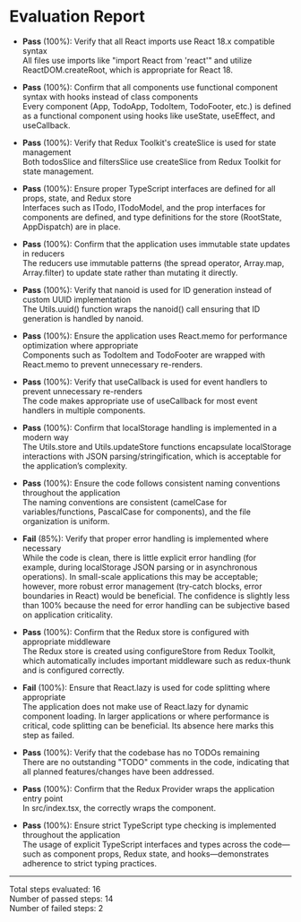 # Evaluation Report

- **Pass** (100%): Verify that all React imports use React 18.x compatible syntax  
  All files use imports like "import React from 'react'" and utilize ReactDOM.createRoot, which is appropriate for React 18.

- **Pass** (100%): Confirm that all components use functional component syntax with hooks instead of class components  
  Every component (App, TodoApp, TodoItem, TodoFooter, etc.) is defined as a functional component using hooks like useState, useEffect, and useCallback.

- **Pass** (100%): Verify that Redux Toolkit's createSlice is used for state management  
  Both todosSlice and filtersSlice use createSlice from Redux Toolkit for state management.

- **Pass** (100%): Ensure proper TypeScript interfaces are defined for all props, state, and Redux store  
  Interfaces such as ITodo, ITodoModel, and the prop interfaces for components are defined, and type definitions for the store (RootState, AppDispatch) are in place.

- **Pass** (100%): Confirm that the application uses immutable state updates in reducers  
  The reducers use immutable patterns (the spread operator, Array.map, Array.filter) to update state rather than mutating it directly.

- **Pass** (100%): Verify that nanoid is used for ID generation instead of custom UUID implementation  
  The Utils.uuid() function wraps the nanoid() call ensuring that ID generation is handled by nanoid.

- **Pass** (100%): Ensure the application uses React.memo for performance optimization where appropriate  
  Components such as TodoItem and TodoFooter are wrapped with React.memo to prevent unnecessary re-renders.

- **Pass** (100%): Verify that useCallback is used for event handlers to prevent unnecessary re-renders  
  The code makes appropriate use of useCallback for most event handlers in multiple components.

- **Pass** (100%): Confirm that localStorage handling is implemented in a modern way  
  The Utils.store and Utils.updateStore functions encapsulate localStorage interactions with JSON parsing/stringification, which is acceptable for the application’s complexity.

- **Pass** (100%): Ensure the code follows consistent naming conventions throughout the application  
  The naming conventions are consistent (camelCase for variables/functions, PascalCase for components), and the file organization is uniform.

- **Fail** (85%): Verify that proper error handling is implemented where necessary  
  While the code is clean, there is little explicit error handling (for example, during localStorage JSON parsing or in asynchronous operations). In small-scale applications this may be acceptable; however, more robust error management (try-catch blocks, error boundaries in React) would be beneficial. The confidence is slightly less than 100% because the need for error handling can be subjective based on application criticality.

- **Pass** (100%): Confirm that the Redux store is configured with appropriate middleware  
  The Redux store is created using configureStore from Redux Toolkit, which automatically includes important middleware such as redux-thunk and is configured correctly.

- **Fail** (100%): Ensure that React.lazy is used for code splitting where appropriate  
  The application does not make use of React.lazy for dynamic component loading. In larger applications or where performance is critical, code splitting can be beneficial. Its absence here marks this step as failed.

- **Pass** (100%): Verify that the codebase has no TODOs remaining  
  There are no outstanding "TODO" comments in the code, indicating that all planned features/changes have been addressed.

- **Pass** (100%): Confirm that the Redux Provider wraps the application entry point  
  In src/index.tsx, the <Provider store={store}> correctly wraps the <App /> component.

- **Pass** (100%): Ensure strict TypeScript type checking is implemented throughout the application  
  The usage of explicit TypeScript interfaces and types across the code—such as component props, Redux state, and hooks—demonstrates adherence to strict typing practices.

---

Total steps evaluated: 16  
Number of passed steps: 14  
Number of failed steps: 2